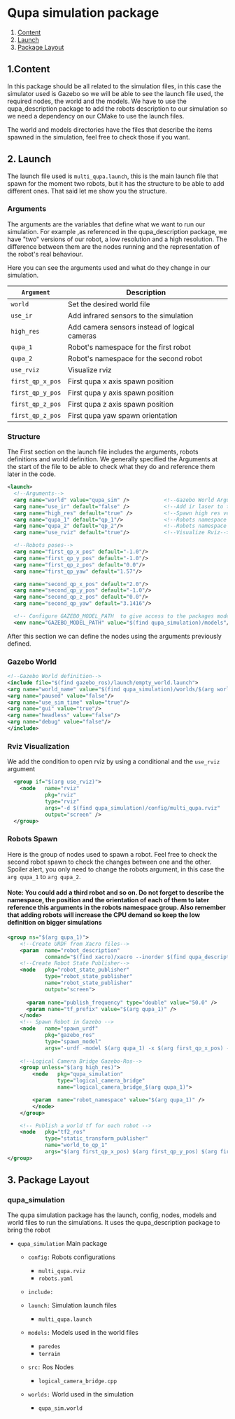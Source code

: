 # Qupa simulation package

1. [Content](#1content)
2. [Launch](#2Launch)
3. [Package Layout](#3package-layout)
## 1.Content 

In this package should be all related to the simulation files, in this case the simulator used is Gazebo so we will be able to see the launch file used, the required nodes, the world and the models. We have to use the qupa_description package to add the robots description to our simulation so we need a dependency on our CMake to use the launch files.

The world and models directories have the files that describe the items spawned in the simulation, feel free to check those if you want.


## 2. Launch

The launch file used is `multi_qupa.launch`, this is the main launch file that spawn for the moment two robots, but it has the structure to be able to add different ones. That said let me show you the structure.

### Arguments

The arguments are the variables that define what we want to run our simulation. For example ,as referenced in the qupa_description package, we have "two" versions of our robot, a low resolution and a high resolution. The difference between them are the nodes running and the representation of the robot's real behaviour.

Here you can see the arguments used and what do they change in our simulation.

|`Argument` | Description |
|--------------|----------|
| `world` | Set the desired world file |
| `use_ir` | Add infrared sensors to the simulation |
| `high_res` | Add camera sensors instead of logical cameras |
| `qupa_1` | Robot's namespace for the first robot |
| `qupa_2` | Robot's namespace for the second robot |
| `use_rviz` | Visualize rviz|
| `first_qp_x_pos`| First qupa x axis spawn position|
| `first_qp_y_pos`| First qupa y axis spawn position|
| `first_qp_z_pos`| First qupa z axis spawn position|
| `first_qp_z_pos`| First qupa yaw spawn orientation|

### Structure

The First section on the launch file includes the arguments, robots definitions and world definition. We generally specified the Arguments at the start of the file to be able to check what they do and reference them later in the code.

```xml
<launch>
  <!--Arguments-->
  <arg name="world" value="qupa_sim" />           <!--Gazebo World Argument-->
  <arg name="use_ir" default="false" />           <!--Add ir laser to the robot-->
  <arg name="high_res" default="true" />          <!--Spawn high res version-->
  <arg name="qupa_1" default="qp_1"/>             <!--Robots namespace for first robot-->
  <arg name="qupa_2" default="qp_2"/>             <!--Robots namespace for second robot-->
  <arg name="use_rviz" default="true"/>           <!--Visualize Rviz-->

  <!--Robots poses-->
  <arg name="first_qp_x_pos" default="-1.0"/>     
  <arg name="first_qp_y_pos" default="-1.0"/>
  <arg name="first_qp_z_pos" default="0.0"/>
  <arg name="first_qp_yaw" default="1.57"/>

  <arg name="second_qp_x_pos" default="2.0"/>
  <arg name="second_qp_y_pos" default="-1.0"/>
  <arg name="second_qp_z_pos" default="0.0"/>
  <arg name="second_qp_yaw" default="3.1416"/>

  <!-- Configure GAZEBO_MODEL_PATH  to give access to the packages models-->
  <env name="GAZEBO_MODEL_PATH" value="$(find qupa_simulation)/models"/>
```
After this section we can define the nodes using the arguments previously defined.

### Gazebo World 
```xml
<!--Gazebo World definition-->
<include file="$(find gazebo_ros)/launch/empty_world.launch">
<arg name="world_name" value="$(find qupa_simulation)/worlds/$(arg world).world"/>
<arg name="paused" value="false"/>
<arg name="use_sim_time" value="true"/>
<arg name="gui" value="true"/>
<arg name="headless" value="false"/>
<arg name="debug" value="false"/>
</include>
```
### Rviz Visualization
We add the condition to open rviz by using a conditional and the `use_rviz` argument
```xml
  <group if="$(arg use_rviz)">
    <node   name="rviz" 
            pkg="rviz" 
            type="rviz" 
            args="-d $(find qupa_simulation)/config/multi_qupa.rviz" 
            output="screen" />
  </group>
```
### Robots Spawn

Here is the group of nodes used to spawn a robot. Feel free to check the second robot spawn to check the changes between one and the other. Spoiler alert, you only need to change the robots argument, in this case the `arg qupa_1` to `arg qupa_2`. 

#### Note: You could add a third robot and so on. Do not forget to describe the namespace, the position and the orientation of each of them to later reference this arguments in the robots namespace group. Also remember that adding robots will increase the CPU demand so keep the low definition on bigger simulations

```xml
<group ns="$(arg qupa_1)">    
    <!--Create URDF from Xacro files-->
    <param  name="robot_description" 
            command="$(find xacro)/xacro --inorder $(find qupa_description)/urdf/qupa.xacro tf_prefix:=$(arg qupa_1) use_ir:=$(arg use_ir) high_res:=$(arg high_res)" />
    <!--Create Robot State Publisher-->
    <node   pkg="robot_state_publisher" 
            type="robot_state_publisher" 
            name="robot_state_publisher" 
            output="screen">
      
      <param name="publish_frequency" type="double" value="50.0" />
      <param name="tf_prefix" value="$(arg qupa_1)" />
    </node>
    <!-- Spawn Robot in Gazebo -->
    <node   name="spawn_urdf" 
            pkg="gazebo_ros" 
            type="spawn_model" 
            args="-urdf -model $(arg qupa_1) -x $(arg first_qp_x_pos) -y $(arg first_qp_y_pos) -z $(arg first_qp_z_pos) -Y $(arg first_qp_yaw) -param robot_description" />
    
    <!--Logical Camera Bridge Gazebo-Ros-->
    <group unless="$(arg high_res)">
        <node   pkg="qupa_simulation" 
                type="logical_camera_bridge" 
                name="logical_camera_bridge_$(arg qupa_1)">

        <param  name="robot_namespace" value="$(arg qupa_1)" />
        </node>
    </group>

    <!-- Publish a world tf for each robot -->
    <node   pkg="tf2_ros" 
            type="static_transform_publisher" 
            name="world_to_qp_1" 
            args="$(arg first_qp_x_pos) $(arg first_qp_y_pos) $(arg first_qp_z_pos) $(arg first_qp_yaw) 0 0 world $(arg qupa_1)/base_link" />
</group>
```


## 3. Package Layout

### qupa_simulation

The qupa simulation package has the launch, config, nodes, models and world files to run the simulations. It uses the qupa_description package to bring the robot

- `qupa_simulation` Main package
    - `config:`   Robots configurations  
        - `multi_qupa.rviz`
        - `robots.yaml` 
    - `include:`    
    - `launch:` Simulation launch files
        - `multi_qupa.launch`     
    - `models:` Models used in the world files     
        - `paredes`
        -  `terrain` 
    - `src:`   Ros Nodes     
        - `logical_camera_bridge.cpp`
        
    - `worlds:` World used in the simulation
        - `qupa_sim.world`
